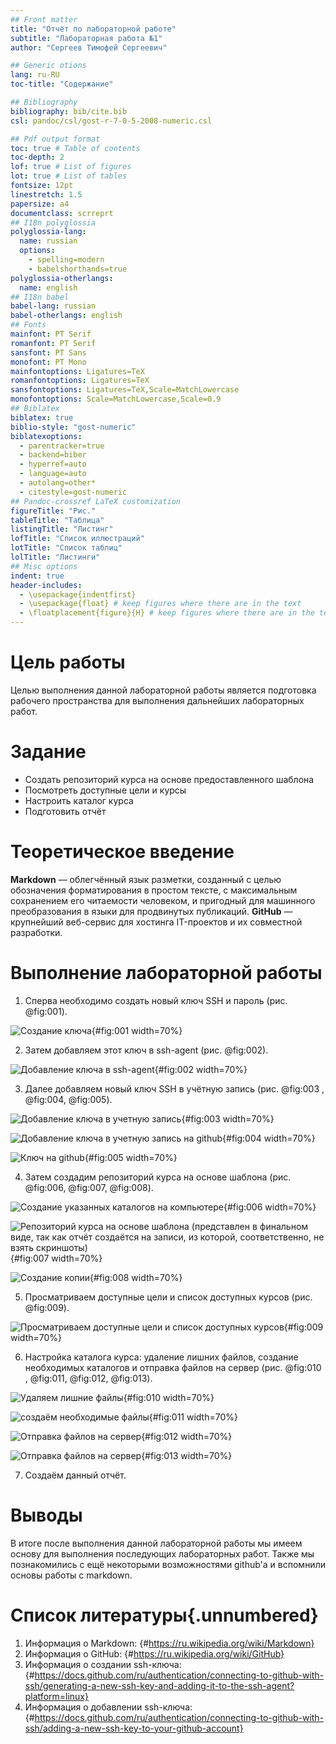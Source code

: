 ```yaml
---
## Front matter
title: "Отчёт по лабораторной работе"
subtitle: "Лабораторная работа №1"
author: "Сергеев Тимофей Сергеевич"

## Generic otions
lang: ru-RU
toc-title: "Содержание"

## Bibliography
bibliography: bib/cite.bib
csl: pandoc/csl/gost-r-7-0-5-2008-numeric.csl

## Pdf output format
toc: true # Table of contents
toc-depth: 2
lof: true # List of figures
lot: true # List of tables
fontsize: 12pt
linestretch: 1.5
papersize: a4
documentclass: scrreprt
## I18n polyglossia
polyglossia-lang:
  name: russian
  options:
	- spelling=modern
	- babelshorthands=true
polyglossia-otherlangs:
  name: english
## I18n babel
babel-lang: russian
babel-otherlangs: english
## Fonts
mainfont: PT Serif
romanfont: PT Serif
sansfont: PT Sans
monofont: PT Mono
mainfontoptions: Ligatures=TeX
romanfontoptions: Ligatures=TeX
sansfontoptions: Ligatures=TeX,Scale=MatchLowercase
monofontoptions: Scale=MatchLowercase,Scale=0.9
## Biblatex
biblatex: true
biblio-style: "gost-numeric"
biblatexoptions:
  - parentracker=true
  - backend=biber
  - hyperref=auto
  - language=auto
  - autolang=other*
  - citestyle=gost-numeric
## Pandoc-crossref LaTeX customization
figureTitle: "Рис."
tableTitle: "Таблица"
listingTitle: "Листинг"
lofTitle: "Список иллюстраций"
lotTitle: "Список таблиц"
lolTitle: "Листинги"
## Misc options
indent: true
header-includes:
  - \usepackage{indentfirst}
  - \usepackage{float} # keep figures where there are in the text
  - \floatplacement{figure}{H} # keep figures where there are in the text
---
```


# Цель работы

Целью выполнения данной лабораторной работы является подготовка рабочего пространства для выполнения дальнейших лабораторных работ.

# Задание

- Создать репозиторий курса на основе предоставленного шаблона
- Посмотреть доступные цели и курсы
- Настроить каталог курса
- Подготовить отчёт

# Теоретическое введение

**Markdown** — облегчённый язык разметки, созданный с целью обозначения форматирования в простом тексте, с максимальным сохранением его читаемости человеком, и пригодный для машинного преобразования в языки для продвинутых публикаций.
**GitHub** — крупнейший веб-сервис для хостинга IT-проектов и их совместной разработки. 

# Выполнение лабораторной работы

1. Сперва необходимо создать новый ключ SSH и пароль (рис. @fig:001).

![Создание ключа](image/001.png){#fig:001 width=70%}

2. Затем добавляем этот ключ в ssh-agent (рис. @fig:002).

![Добавление ключа в ssh-agent](image/002.png){#fig:002 width=70%}

3. Далее добавляем новый ключ SSH в учётную запись (рис. @fig:003 , @fig:004, @fig:005).

![Добавление ключа в учетную запись](image/003.png){#fig:003 width=70%}

![Добавление ключа в учетную запись на github](image/004.png){#fig:004 width=70%}

![Ключ на github](image/005.png){#fig:005 width=70%}

4. Затем создадим репозиторий курса на основе шаблона (рис. @fig:006, @fig:007, @fig:008).

![Создание указанных каталогов на компьютере](image/006.png){#fig:006 width=70%}

![Репозиторий курса на основе шаблона (представлен в финальном виде, так как отчёт создаётся на записи, из которой, соответственно, не взять скриншоты)](image/007.png){#fig:007 width=70%}

![Создание копии](image/008.png){#fig:008 width=70%}

5. Просматриваем доступные цели и список доступных курсов (рис. @fig:009).

![Просматриваем доступные цели и список доступных курсов](image/009.png){#fig:009 width=70%}

6. Настройка каталога курса: удаление лишних файлов, создание необходимых каталогов и отправка файлов на сервер (рис. @fig:010 , @fig:011, @fig:012, @fig:013).

![Удаляем лишние файлы](image/010.png){#fig:010 width=70%}

![создаём необходимые файлы](image/011.png){#fig:011 width=70%}

![Отправка файлов на сервер](image/012.png){#fig:012 width=70%}

![Отправка файлов на сервер](image/013.png){#fig:013 width=70%}

7. Создаём данный отчёт.

# Выводы

В итоге после выполнения данной лабораторной работы мы имеем основу для выполнения последующих лабораторных работ. Также мы познакомились с ещё некоторыми возможностями github'а и вспомнили основы работы с markdown.

# Список литературы{.unnumbered}

1. Информация о Markdown: {#https://ru.wikipedia.org/wiki/Markdown} 
2. Информация о GitHub: {#https://ru.wikipedia.org/wiki/GitHub}
3. Информация о создании ssh-ключа: {#https://docs.github.com/ru/authentication/connecting-to-github-with-ssh/generating-a-new-ssh-key-and-adding-it-to-the-ssh-agent?platform=linux}
4. Информация о добавлении ssh-ключа: {#https://docs.github.com/ru/authentication/connecting-to-github-with-ssh/adding-a-new-ssh-key-to-your-github-account}

